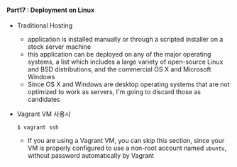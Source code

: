 #### Part17 : Deployment on Linux

* Traditional Hosting
  * application is installed manually or through a scripted installer on a stock server machine
  *  this application can be deployed on any of the major operating systems, a list which includes a large variety of open-source Linux and BSD distributions, and the commercial OS X and Microsoft Windows
    * Since OS X and Windows are desktop operating systems that are not optimized to work as servers, I'm going to discard those as candidates



* Vagrant VM 사용시

  ```
  $ vagrant ssh
  ```

  * If you are using a Vagrant VM, you can skip this section, since your VM is properly configured to use a non-root account named `ubuntu`, without password automatically by Vagrant